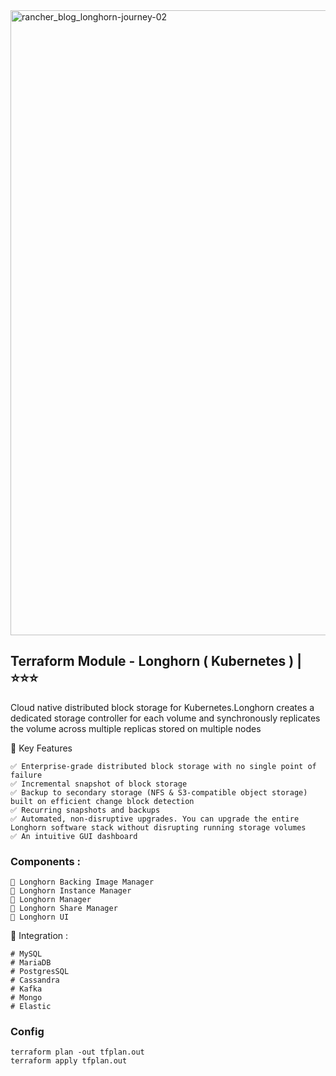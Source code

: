 <img width="1000" alt="rancher_blog_longhorn-journey-02" src="https://github.com/user-attachments/assets/7c98b9d1-2255-4d7d-8688-59435f17e990" />




## Terraform Module - Longhorn ( Kubernetes )   | ⭐⭐⭐
Cloud native distributed block storage for Kubernetes.Longhorn creates a dedicated storage controller for each volume and synchronously replicates the volume across multiple replicas stored on multiple nodes


🚀  Key Features
```
✅ Enterprise-grade distributed block storage with no single point of failure
✅ Incremental snapshot of block storage
✅ Backup to secondary storage (NFS & S3-compatible object storage) built on efficient change block detection
✅ Recurring snapshots and backups
✅ Automated, non-disruptive upgrades. You can upgrade the entire Longhorn software stack without disrupting running storage volumes
✅ An intuitive GUI dashboard
```


### Components :
```
📃 Longhorn Backing Image Manager
📃 Longhorn Instance Manager
📃 Longhorn Manager
📃 Longhorn Share Manager
📃 Longhorn UI
```


🔨 Integration :
```
# MySQL
# MariaDB
# PostgresSQL
# Cassandra
# Kafka
# Mongo
# Elastic
```

### Config

```
terraform plan -out tfplan.out
terraform apply tfplan.out
```

